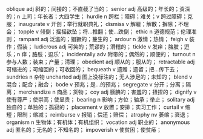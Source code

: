 oblique adj 斜的；间接的；不直截了当的；
senior adj 高级的；年长的；资深的；n 上司；年长者；大四学生；
hurdle n 跨栏；障碍；难关；v 跨过障碍；克服；
inaugurate v 开创；举行就职典礼；
dismiss v 解雇；解散；摒除；不理会；
topple  v 倾倒；摇摇欲坠；将...推翻；使...跌倒；
ethic n 道德规范；伦理准则；
rampant adj 泛滥的；猖獗的；蔓生的；
ardour n 激情；热情；
feigh v 装作；假装；
ludicrous adj 可笑的；荒谬的；滑稽的；
tickle v 发痒；胳肢；逗乐；n 痒；胳肢；逗乐’；
incidentally adv 附带的；偶然的；顺便的；
turnout n 参与人数；装束；产量；清理；
obedient adj 顺从的；服从的；
retractable adj 可缩进的；可缩回的；可收回的；
bequeath v 遗赠；遗留；把...传下去；
sundries n 杂物
uncharted  adj 图上没标注的；无人涉足的；未知的；
blend v 混合；配合；融合；
bode v 预兆；是...的预兆；
segregate v 分开；分离；隔离；
merchandize n 商品；货物；
coy adj 腼腆的；害羞的；扭捏的；
dignify v 使有尊严；使崇高；使显贵；
bearing n 影响；方位；轴承；举止；
solitary adj 独自的；单独的；孤寂的；
placement v 放置；安排；实习工作；
curtail v 缩短；限制；缩减；
reimburse v 报销；偿还；赔偿；
atrophy nv 萎缩；衰退；
organism n 生物体；有机体；有机组织；
vocation adj 职业的；
anonymous adj 匿名的；无名的；不知名的；
impoverish v 使贫困；使贫瘠；